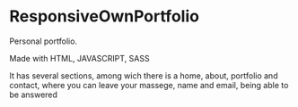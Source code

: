 # ResponsiveOwnPortfolio

Personal portfolio.

Made with HTML, JAVASCRIPT, SASS

It has several sections, among wich there is a home, about, portfolio and contact, where you can leave your massege, name and email, being able to be answered

<img src="../portfolio.png" alt=""/>
